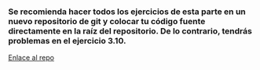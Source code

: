 ### Se recomienda hacer todos los ejercicios de esta parte en un nuevo repositorio de git y colocar tu código fuente directamente en la raíz del repositorio. De lo contrario, tendrás problemas en el ejercicio 3.10.

[Enlace al repo](https://github.com/mati-fernandez/Full-Stack-Open-Part3.git)
